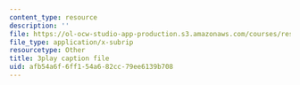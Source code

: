 ```yaml
---
content_type: resource
description: ''
file: https://ol-ocw-studio-app-production.s3.amazonaws.com/courses/res-6-008-digital-signal-processing-spring-2011/afb54a6f6ff154a682cc79ee6139b708_OQNR099y8mM.vtt
file_type: application/x-subrip
resourcetype: Other
title: 3play caption file
uid: afb54a6f-6ff1-54a6-82cc-79ee6139b708
---
```

